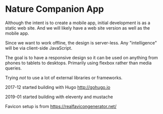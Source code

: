 Nature Companion App
====================

Although the intent is to create a mobile app,
initial development is as a static web site.
And we will likely have a web site version as well as the mobile app.

Since we want to work offline, the design is server-less.
Any "intelligence" will be via client-side JavaScript.

The goal is to have a responsive design
so it can be used on anything from phones to tablets to desktops.
Primarily using flexbox rather than media queries.

Trying *not* to use a lot of external libraries or frameworks.

2017-12 started building with Hugo <http://gohugo.io>

2019-01 started building with eleventy and mustache

Favicon setup is from <https://realfavicongenerator.net/>